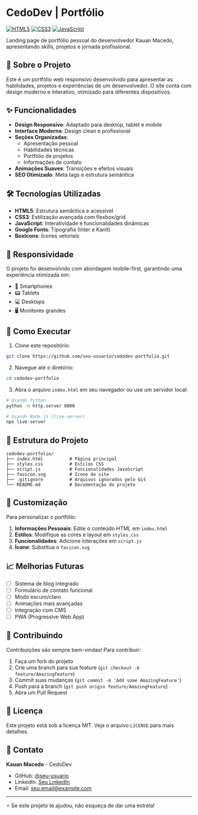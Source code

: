 # CedoDev | Portfólio

[![HTML5](https://img.shields.io/badge/html5-%23E34F26.svg?style=for-the-badge&logo=html5&logoColor=white)](https://developer.mozilla.org/pt-BR/docs/Web/HTML)
[![CSS3](https://img.shields.io/badge/css3-%231572B6.svg?style=for-the-badge&logo=css3&logoColor=white)](https://developer.mozilla.org/pt-BR/docs/Web/CSS)
[![JavaScript](https://img.shields.io/badge/javascript-%23323330.svg?style=for-the-badge&logo=javascript&logoColor=%23F7DF1E)](https://developer.mozilla.org/pt-BR/docs/Web/JavaScript)

Landing page de portfólio pessoal do desenvolvedor Kauan Macedo, apresentando skills, projetos e jornada profissional.

## 🚀 Sobre o Projeto

Este é um portfólio web responsivo desenvolvido para apresentar as habilidades, projetos e experiências de um desenvolvedor. O site conta com design moderno e interativo, otimizado para diferentes dispositivos.

## ✨ Funcionalidades

- **Design Responsivo**: Adaptado para desktop, tablet e mobile
- **Interface Moderna**: Design clean e profissional
- **Seções Organizadas**: 
  - Apresentação pessoal
  - Habilidades técnicas
  - Portfólio de projetos
  - Informações de contato
- **Animações Suaves**: Transições e efeitos visuais
- **SEO Otimizado**: Meta tags e estrutura semântica

## 🛠️ Tecnologias Utilizadas

- **HTML5**: Estrutura semântica e acessível
- **CSS3**: Estilização avançada com flexbox/grid
- **JavaScript**: Interatividade e funcionalidades dinâmicas
- **Google Fonts**: Tipografia (Inter e Kanit)
- **BoxIcons**: Ícones vetoriais

## 📱 Responsividade

O projeto foi desenvolvido com abordagem mobile-first, garantindo uma experiência otimizada em:
- 📱 Smartphones
- 📟 Tablets
- 💻 Desktops
- 🖥️ Monitores grandes

## 🚀 Como Executar

1. Clone este repositório:
```bash
git clone https://github.com/seu-usuario/cedodev-portfolio.git
```

2. Navegue até o diretório:
```bash
cd cedodev-portfolio
```

3. Abra o arquivo `index.html` em seu navegador ou use um servidor local:
```bash
# Usando Python
python -m http.server 8000

# Usando Node.js (live-server)
npx live-server
```

## 📁 Estrutura do Projeto

```
cedodev-portfolio/
├── index.html          # Página principal
├── styles.css          # Estilos CSS
├── script.js           # Funcionalidades JavaScript
├── favicon.svg         # Ícone do site
├── .gitignore          # Arquivos ignorados pelo Git
└── README.md           # Documentação do projeto
```

## 🎨 Customização

Para personalizar o portfólio:

1. **Informações Pessoais**: Edite o conteúdo HTML em `index.html`
2. **Estilos**: Modifique as cores e layout em `styles.css`
3. **Funcionalidades**: Adicione interações em `script.js`
4. **Ícone**: Substitua o `favicon.svg`

## 📈 Melhorias Futuras

- [ ] Sistema de blog integrado
- [ ] Formulário de contato funcional
- [ ] Modo escuro/claro
- [ ] Animações mais avançadas
- [ ] Integração com CMS
- [ ] PWA (Progressive Web App)

## 🤝 Contribuindo

Contribuições são sempre bem-vindas! Para contribuir:

1. Faça um fork do projeto
2. Crie uma branch para sua feature (`git checkout -b feature/AmazingFeature`)
3. Commit suas mudanças (`git commit -m 'Add some AmazingFeature'`)
4. Push para a branch (`git push origin feature/AmazingFeature`)
5. Abra um Pull Request

## 📝 Licença

Este projeto está sob a licença MIT. Veja o arquivo `LICENSE` para mais detalhes.

## 📧 Contato

**Kauan Macedo** - CedoDev

- GitHub: [@seu-usuario](https://github.com/seu-usuario)
- LinkedIn: [Seu LinkedIn](https://linkedin.com/in/seu-perfil)
- Email: seu.email@example.com

---

⭐ Se este projeto te ajudou, não esqueça de dar uma estrela!